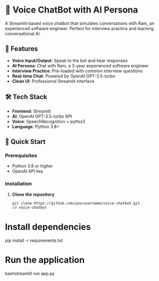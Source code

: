 # 🤖 Voice ChatBot with AI Persona

A Streamlit-based voice chatbot that simulates conversations with Ram, an experienced software engineer. Perfect for interview practice and learning conversational AI.


## 🎯 Features

- **Voice Input/Output**: Speak to the bot and hear responses
- **AI Persona**: Chat with Ram, a 3-year experienced software engineer
- **Interview Practice**: Pre-loaded with common interview questions
- **Real-time Chat**: Powered by OpenAI GPT-3.5-turbo
- **Clean UI**: Professional Streamlit interface


## 🛠️ Tech Stack

- **Frontend**: Streamlit
- **AI**: OpenAI GPT-3.5-turbo API
- **Voice**: SpeechRecognition + pyttsx3
- **Language**: Python 3.8+



## 🚀 Quick Start

### Prerequisites
- Python 3.8 or higher
- OpenAI API key

### Installation

1. **Clone the repository**
   ```bash
   git clone https://github.com/yourusername/voice-chatbot.git
   cd voice-chatbot
   

# Install dependencies
pip install -r requirements.txt



# Run the application
bashstreamlit run app.py
